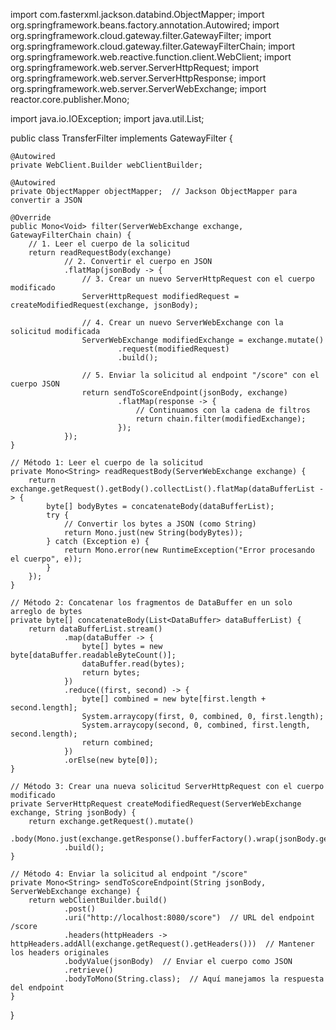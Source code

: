 import com.fasterxml.jackson.databind.ObjectMapper;
import org.springframework.beans.factory.annotation.Autowired;
import org.springframework.cloud.gateway.filter.GatewayFilter;
import org.springframework.cloud.gateway.filter.GatewayFilterChain;
import org.springframework.web.reactive.function.client.WebClient;
import org.springframework.web.server.ServerHttpRequest;
import org.springframework.web.server.ServerHttpResponse;
import org.springframework.web.server.ServerWebExchange;
import reactor.core.publisher.Mono;

import java.io.IOException;
import java.util.List;

public class TransferFilter implements GatewayFilter {

    @Autowired
    private WebClient.Builder webClientBuilder;

    @Autowired
    private ObjectMapper objectMapper;  // Jackson ObjectMapper para convertir a JSON

    @Override
    public Mono<Void> filter(ServerWebExchange exchange, GatewayFilterChain chain) {
        // 1. Leer el cuerpo de la solicitud
        return readRequestBody(exchange)
                // 2. Convertir el cuerpo en JSON
                .flatMap(jsonBody -> {
                    // 3. Crear un nuevo ServerHttpRequest con el cuerpo modificado
                    ServerHttpRequest modifiedRequest = createModifiedRequest(exchange, jsonBody);

                    // 4. Crear un nuevo ServerWebExchange con la solicitud modificada
                    ServerWebExchange modifiedExchange = exchange.mutate()
                            .request(modifiedRequest)
                            .build();

                    // 5. Enviar la solicitud al endpoint "/score" con el cuerpo JSON
                    return sendToScoreEndpoint(jsonBody, exchange)
                            .flatMap(response -> {
                                // Continuamos con la cadena de filtros
                                return chain.filter(modifiedExchange);
                            });
                });
    }

    // Método 1: Leer el cuerpo de la solicitud
    private Mono<String> readRequestBody(ServerWebExchange exchange) {
        return exchange.getRequest().getBody().collectList().flatMap(dataBufferList -> {
            byte[] bodyBytes = concatenateBody(dataBufferList);
            try {
                // Convertir los bytes a JSON (como String)
                return Mono.just(new String(bodyBytes));
            } catch (Exception e) {
                return Mono.error(new RuntimeException("Error procesando el cuerpo", e));
            }
        });
    }

    // Método 2: Concatenar los fragmentos de DataBuffer en un solo arreglo de bytes
    private byte[] concatenateBody(List<DataBuffer> dataBufferList) {
        return dataBufferList.stream()
                .map(dataBuffer -> {
                    byte[] bytes = new byte[dataBuffer.readableByteCount()];
                    dataBuffer.read(bytes);
                    return bytes;
                })
                .reduce((first, second) -> {
                    byte[] combined = new byte[first.length + second.length];
                    System.arraycopy(first, 0, combined, 0, first.length);
                    System.arraycopy(second, 0, combined, first.length, second.length);
                    return combined;
                })
                .orElse(new byte[0]);
    }

    // Método 3: Crear una nueva solicitud ServerHttpRequest con el cuerpo modificado
    private ServerHttpRequest createModifiedRequest(ServerWebExchange exchange, String jsonBody) {
        return exchange.getRequest().mutate()
                .body(Mono.just(exchange.getResponse().bufferFactory().wrap(jsonBody.getBytes())))
                .build();
    }

    // Método 4: Enviar la solicitud al endpoint "/score"
    private Mono<String> sendToScoreEndpoint(String jsonBody, ServerWebExchange exchange) {
        return webClientBuilder.build()
                .post()
                .uri("http://localhost:8080/score")  // URL del endpoint /score
                .headers(httpHeaders -> httpHeaders.addAll(exchange.getRequest().getHeaders()))  // Mantener los headers originales
                .bodyValue(jsonBody)  // Enviar el cuerpo como JSON
                .retrieve()
                .bodyToMono(String.class);  // Aquí manejamos la respuesta del endpoint
    }
}
